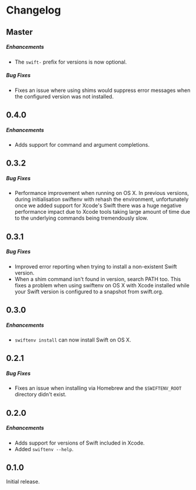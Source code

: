 # Changelog

## Master

##### Enhancements

- The `swift-` prefix for versions is now optional.

##### Bug Fixes

- Fixes an issue where using shims would suppress error messages when the
  configured version was not installed.

## 0.4.0

##### Enhancements

- Adds support for command and argument completions.

## 0.3.2

##### Bug Fixes

- Performance improvement when running on OS X. In previous versions, during
  initialisation swiftenv with rehash the environment, unfortunately once we
  added support for Xcode's Swift there was a huge negative performance impact
  due to Xcode tools taking large amount of time due to the underlying commands
  being tremendously slow.

## 0.3.1

##### Bug Fixes

- Improved error reporting when trying to install a non-existent Swift version.
- When a shim command isn't found in version, search PATH too. This fixes a
  problem when using swiftenv on OS X with Xcode installed while your Swift
  version is configured to a snapshot from swift.org.

## 0.3.0

##### Enhancements

- `swiftenv install` can now install Swift on OS X.

## 0.2.1

##### Bug Fixes

* Fixes an issue when installing via Homebrew and the `$SWIFTENV_ROOT`
  directory didn't exist.

## 0.2.0

##### Enhancements

* Adds support for versions of Swift included in Xcode.
* Added `swiftenv --help`.

## 0.1.0

Initial release.
